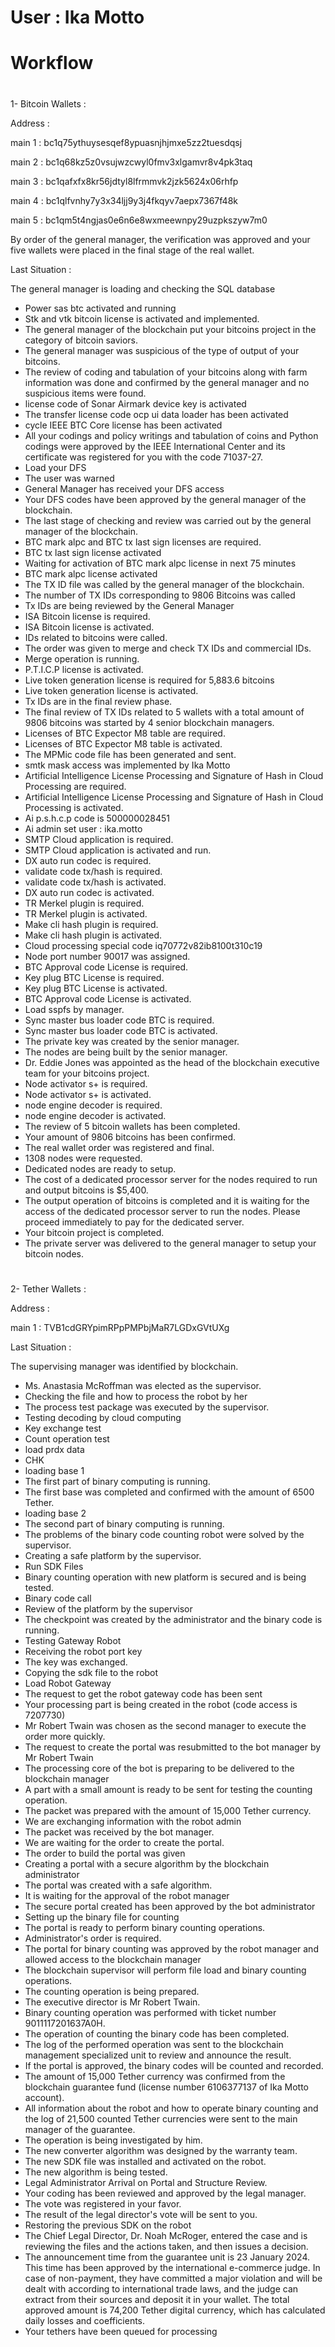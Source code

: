 # User : Ika Motto 
# Workflow

# 
1- Bitcoin Wallets :

Address : 

main 1 : 
bc1q75ythuysesqef8ypuasnjhjmxe5zz2tuesdqsj

main 2 : 
bc1q68kz5z0vsujwzcwyl0fmv3xlgamvr8v4pk3taq

main 3 : bc1qafxfx8kr56jdtyl8lfrmmvk2jzk5624x06rhfp

main 4 : bc1qlfvnhy7y3x34ljj9y3j4fkqyv7aepx7367f48k

main 5 : bc1qm5t4ngjas0e6n6e8wxmeewnpy29uzpkszyw7m0

By order of the general manager, the verification was approved and your five wallets were placed in the final stage of the real wallet.

Last Situation : 

The general manager is loading and checking the SQL database
* Power sas btc activated and running
* Stk and vtk bitcoin license is activated and implemented.
* The general manager of the blockchain put your bitcoins project in the category of bitcoin saviors.
* The general manager was suspicious of the type of output of your bitcoins.
* The review of coding and tabulation of your bitcoins along with farm information was done and confirmed by the general manager and no suspicious items were found.
* license code of Sonar Airmark device key is activated
* The transfer license code ocp ui data loader has been activated
* cycle IEEE BTC Core license has been activated
* All your codings and policy writings and tabulation of coins and Python codings were approved by the IEEE International Center and its certificate was registered for you with the code 71037-27.
* Load your DFS
* The user was warned
* General Manager has received your DFS access
* Your DFS codes have been approved by the general manager of the blockchain.
* The last stage of checking and review was carried out by the general manager of the blockchain.
* BTC mark alpc and BTC tx last sign licenses are required.
* BTC tx last sign license activated
* Waiting for activation of BTC mark alpc license in next 75 minutes
* BTC mark alpc license activated
* The TX ID file was called by the general manager of the blockchain.
* The number of TX IDs corresponding to 9806 Bitcoins was called
* Tx IDs are being reviewed by the General Manager
* ISA Bitcoin license is required.
* ISA Bitcoin license is activated.
* IDs related to bitcoins were called.
* The order was given to merge and check TX IDs and commercial IDs.
* Merge operation is running.
* P.T.I.C.P license is activated.
* Live token generation license is required for 5,883.6 bitcoins
* Live token generation license is activated.
* Tx IDs are in the final review phase.
* The final review of TX IDs related to 5 wallets with a total amount of 9806 bitcoins was started by 4 senior blockchain managers.
* Licenses of BTC Expector M8 table are required.
* Licenses of BTC Expector M8 table is activated.
* The MPMic code file has been generated and sent.
* smtk mask access was implemented by Ika Motto
* Artificial Intelligence License Processing and Signature of Hash in Cloud Processing are required.
* Artificial Intelligence License Processing and Signature of Hash in Cloud Processing is activated.
* Ai p.s.h.c.p code is 500000028451
* Ai admin set user : ika.motto
* SMTP Cloud application is required.
* SMTP Cloud application is activated and run.
* DX auto run codec is required.
* validate code tx/hash  is required.
* validate code tx/hash  is activated.
* DX auto run codec is activated.
* TR Merkel plugin is required.
* TR Merkel plugin is activated.
* Make cli hash plugin is required.
* Make cli hash plugin is activated.
* Cloud processing special code iq70772v82ib8100t310c19
* Node port number 90017 was assigned.
* BTC Approval code License is required.
* Key plug BTC License is required.
* Key plug BTC License is activated.
* BTC Approval code License is activated.
* Load sspfs by manager.
* Sync master bus loader code BTC is required.
* Sync master bus loader code BTC is activated.
* The private key was created by the senior manager.
* The nodes are being built by the senior manager.
* Dr. Eddie Jones was appointed as the head of the blockchain executive team for your bitcoins project.
* Node activator s+ is required.
* Node activator s+ is activated.
* node engine decoder is required.
* node engine decoder is activated.
* The review of 5 bitcoin wallets has been completed.
* Your amount of 9806 bitcoins has been confirmed.
* The real wallet order was registered and final.
* 1308 nodes were requested.
* Dedicated nodes are ready to setup.
* The cost of a dedicated processor server for the nodes required to run and output bitcoins is $5,400.
* The output operation of bitcoins is completed and it is waiting for the access of the dedicated processor server to run the nodes. Please proceed immediately to pay for the dedicated server.
* Your bitcoin project is completed.
* The private server was delivered to the general manager to setup your bitcoin nodes.
# 
# 
2- Tether Wallets :

Address :

main 1 :
TVB1cdGRYpimRPpPMPbjMaR7LGDxGVtUXg

Last Situation :

The supervising manager was identified by blockchain.

* Ms. Anastasia McRoffman was elected as the supervisor.
* Checking the file and how to process the robot by her
* The process test package was executed by the supervisor.
* Testing decoding by cloud computing
* Key exchange test
* Count operation test
* load prdx data
* CHK
* loading base 1
* The first part of binary computing is running.
* The first base was completed and confirmed with the amount of 6500 Tether.
* loading base 2
* The second part of binary computing is running.
* The problems of the binary code counting robot were solved by the supervisor.
* Creating a safe platform by the 
supervisor.
* Run SDK Files
* Binary counting operation with new platform is secured and is being tested.
* Binary code call
* Review of the platform by the supervisor
* The checkpoint was created by the administrator and the binary code is running.
* Testing Gateway Robot
* Receiving the robot port key
* The key was exchanged.
* Copying the sdk file to the robot
* Load Robot Gateway
* The request to get the robot gateway code has been sent
* Your processing part is being created in the robot (code access is 7207730)
* Mr Robert Twain was chosen as the second manager to execute the order more quickly.
* The request to create the portal was resubmitted to the bot manager by Mr Robert Twain
* The processing core of the bot is preparing to be delivered to the blockchain manager
* A part with a small amount is ready to be sent for testing the counting operation.
* The packet was prepared with the amount of 15,000 Tether currency.
* We are exchanging information with the robot admin
* The packet was received by the bot manager.
* We are waiting for the order to create the portal.
* The order to build the portal was given
* Creating a portal with a secure algorithm by the blockchain administrator
* The portal was created with a safe algorithm.
* It is waiting for the approval of the robot manager
* The secure portal created has been approved by the bot administrator
* Setting up the binary file for counting
* The portal is ready to perform binary counting operations.
* Administrator's order is required.
* The portal for binary counting was approved by the robot manager and allowed access to the blockchain manager
* The blockchain supervisor will perform file load and binary counting operations.
* The counting operation is being prepared.
* The executive director is Mr Robert Twain.
* Binary counting operation was performed with ticket number 9011117201637A0H.
* The operation of counting the binary code has been completed.
* The log of the performed operation was sent to the blockchain management specialized unit to review and announce the result.
* If the portal is approved, the binary codes will be counted and recorded.
* The amount of 15,000 Tether currency was confirmed from the blockchain guarantee fund (license number 6106377137 of Ika Motto account).
* All information about the robot and how to operate binary counting and the log of 21,500 counted Tether currencies were sent to the main manager of the guarantee.
* The operation is being investigated by him.
* The new converter algorithm was designed by the warranty team.
* The new SDK file was installed and activated on the robot.
* The new algorithm is being tested.
* Legal Administrator Arrival on Portal and Structure Review.
* Your coding has been reviewed and approved by the legal manager.
* The vote was registered in your favor.
* The result of the legal director's vote will be sent to you.
* Restoring the previous SDK on the robot
* The Chief Legal Director, Dr. Noah McRoger, entered the case and is reviewing the files and the actions taken, and then issues a decision.
* The announcement time from the guarantee unit is 23 January 2024.
This time has been approved by the international e-commerce judge. In case of non-payment, they have committed a major violation and will be dealt with according to international trade laws, and the judge can extract from their sources and deposit it in your wallet.
The total approved amount is 74,200 Tether digital currency, which has calculated daily losses and coefficients.
* Your tethers have been queued for processing
# 

